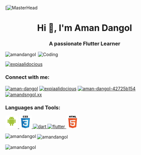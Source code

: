 [![MasterHead](https://1.bp.blogspot.com/-7A4WynwLsMw/XbBpCXG8fHI/AAAAAAAAMt4/uOa1bpLskYgrwGbllhSu2SDj_Mig8SXJQCLcBGAsYHQ/s1600/2000_600px.gif)
<h1 align="center">Hi 👋, I'm Aman Dangol</h1>
<h3 align="center">A passionate Flutter Learner</h3>
<img align = "right" alt="Coding" width="400" src="https://cdn.dribbble.com/users/1162077/screenshots/3848914/programmer.gif">


<p align="left"> <img src="https://komarev.com/ghpvc/?username=amandangol&label=Profile%20views&color=0e75b6&style=flat" alt="amandangol" /> </p>

<p align="left"> <a href="https://twitter.com/expiaalidocious" target="blank"><img src="https://img.shields.io/twitter/follow/expiaalidocious?logo=twitter&style=for-the-badge" alt="expiaalidocious" /></a> </p>

<h3 align="left">Connect with me:</h3>
<p align="left">
<a href="https://codepen.io/aman-dangol" target="blank"><img align="center" src="https://raw.githubusercontent.com/rahuldkjain/github-profile-readme-generator/master/src/images/icons/Social/codepen.svg" alt="aman-dangol" height="30" width="40" /></a>
<a href="https://twitter.com/expiaalidocious" target="blank"><img align="center" src="https://raw.githubusercontent.com/rahuldkjain/github-profile-readme-generator/master/src/images/icons/Social/twitter.svg" alt="expiaalidocious" height="30" width="40" /></a>
<a href="https://linkedin.com/in/aman-dangol-42725b154" target="blank"><img align="center" src="https://raw.githubusercontent.com/rahuldkjain/github-profile-readme-generator/master/src/images/icons/Social/linked-in-alt.svg" alt="aman-dangol-42725b154" height="30" width="40" /></a>
<a href="https://instagram.com/amandsngol.xx" target="blank"><img align="center" src="https://raw.githubusercontent.com/rahuldkjain/github-profile-readme-generator/master/src/images/icons/Social/instagram.svg" alt="amandsngol.xx" height="30" width="40" /></a>
</p>

<h3 align="left">Languages and Tools:</h3>
<p align="left"> <a href="https://developer.android.com" target="_blank" rel="noreferrer"> <img src="https://raw.githubusercontent.com/devicons/devicon/master/icons/android/android-original-wordmark.svg" alt="android" width="40" height="40"/> </a> <a href="https://www.w3schools.com/css/" target="_blank" rel="noreferrer"> <img src="https://raw.githubusercontent.com/devicons/devicon/master/icons/css3/css3-original-wordmark.svg" alt="css3" width="40" height="40"/> </a> <a href="https://dart.dev" target="_blank" rel="noreferrer"> <img src="https://www.vectorlogo.zone/logos/dartlang/dartlang-icon.svg" alt="dart" width="40" height="40"/> </a> <a href="https://flutter.dev" target="_blank" rel="noreferrer"> <img src="https://www.vectorlogo.zone/logos/flutterio/flutterio-icon.svg" alt="flutter" width="40" height="40"/> </a> <a href="https://www.w3.org/html/" target="_blank" rel="noreferrer"> <img src="https://raw.githubusercontent.com/devicons/devicon/master/icons/html5/html5-original-wordmark.svg" alt="html5" width="40" height="40"/> </a> </p>

<p><img align="left" src="https://github-readme-stats.vercel.app/api/top-langs?username=amandangol&show_icons=true&locale=en&layout=compact" alt="amandangol" /></p>

<p>&nbsp;<img align="center" src="https://github-readme-stats.vercel.app/api?username=amandangol&show_icons=true&locale=en" alt="amandangol" /></p>

<p><img align="center" src="https://github-readme-streak-stats.herokuapp.com/?user=amandangol&" alt="amandangol" /></p>
